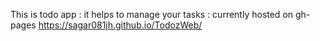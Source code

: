 This is todo app : it helps to manage your tasks : currently hosted on gh-pages https://sagar081jh.github.io/TodozWeb/
